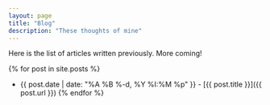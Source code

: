 ```yaml
---
layout: page
title: "Blog"
description: "These thoughts of mine"
---
```


Here is the list of articles written previously. More coming!

{% for post in site.posts %}
  * {{ post.date | date: "%A %B %-d, %Y %I:%M %p" }} - [{{ post.title }}]({{ post.url }})
{% endfor %}
